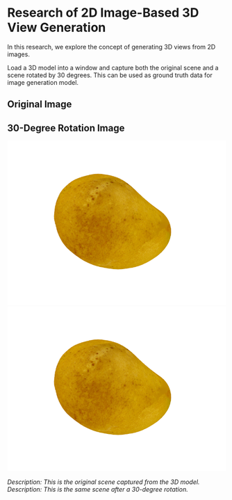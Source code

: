 # Research of 2D Image-Based 3D View Generation

In this research, we explore the concept of generating 3D views from 2D images. 

Load a 3D model into a window and capture both the original scene and a scene rotated by 30 degrees.
This can be used as ground truth data for image generation model.

## Original Image
## 30-Degree Rotation Image

![Original Scene](sample.png) ![30-Degree Rotation](sample_30.png)

*Description: This is the original scene captured from the 3D model.*
*Description: This is the same scene after a 30-degree rotation.*
